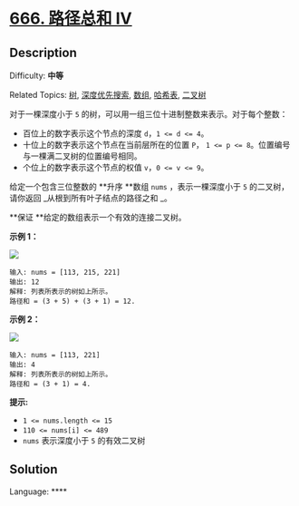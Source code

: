 # [666\. 路径总和 IV](https://leetcode.cn/problems/path-sum-iv/)

## Description

Difficulty: **中等**  

Related Topics: [树](https://leetcode.cn/tag/https://leetcode.cn/tag/tree//), [深度优先搜索](https://leetcode.cn/tag/https://leetcode.cn/tag/depth-first-search//), [数组](https://leetcode.cn/tag/https://leetcode.cn/tag/array//), [哈希表](https://leetcode.cn/tag/https://leetcode.cn/tag/hash-table//), [二叉树](https://leetcode.cn/tag/https://leetcode.cn/tag/binary-tree//)


对于一棵深度小于 `5` 的树，可以用一组三位十进制整数来表示。对于每个整数：

*   百位上的数字表示这个节点的深度 `d`，`1 <= d <= 4`。
*   十位上的数字表示这个节点在当前层所在的位置 `P`， `1 <= p <= 8`。位置编号与一棵满二叉树的位置编号相同。
*   个位上的数字表示这个节点的权值 `v`，`0 <= v <= 9`。

给定一个包含三位整数的 **升序 **数组 `nums` ，表示一棵深度小于 `5` 的二叉树，请你返回 _从根到所有叶子结点的路径之和 _。

**保证 **给定的数组表示一个有效的连接二叉树。

**示例 1：**

![](https://assets.leetcode.com/uploads/2021/04/30/pathsum4-1-tree.jpg)

```
输入: nums = [113, 215, 221]
输出: 12
解释: 列表所表示的树如上所示。
路径和 = (3 + 5) + (3 + 1) = 12.
```

**示例 2：**

![](https://assets.leetcode.com/uploads/2021/04/30/pathsum4-2-tree.jpg)

```
输入: nums = [113, 221]
输出: 4
解释: 列表所表示的树如上所示。
路径和 = (3 + 1) = 4.
```

**提示:**

*   `1 <= nums.length <= 15`
*   `110 <= nums[i] <= 489`
*   `nums` 表示深度小于 `5` 的有效二叉树


## Solution

Language: ****

```

```